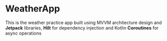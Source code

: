 # WeatherApp
This is the weather practice app built using MVVM architecture design and **Jetpack** libraries, **Hilt** for dependency injection and Kotlin **Coroutines** for async operations

